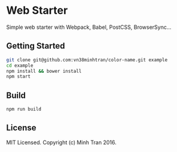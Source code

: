 # Web Starter

Simple web starter with  Webpack, Babel, PostCSS, BrowserSync...

## Getting Started

```bash
git clone git@github.com:vn38minhtran/color-name.git example
cd example
npm install && bower install
npm start
```

## Build

```bash
npm run build
```

## License

MIT Licensed. Copyright (c) Minh Tran 2016.
